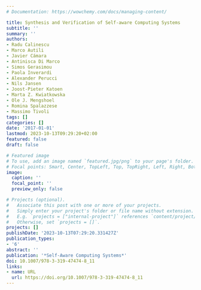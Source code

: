 ```yaml
---
# Documentation: https://wowchemy.com/docs/managing-content/

title: Synthesis and Verification of Self-aware Computing Systems
subtitle: ''
summary: ''
authors:
- Radu Calinescu
- Marco Autili
- Javier Cámara
- Antinisca Di Marco
- Simos Gerasimou
- Paola Inverardi
- Alexander Perucci
- Nils Jansen
- Joost-Pieter Katoen
- Marta Z. Kwiatkowska
- Ole J. Mengshoel
- Romina Spalazzese
- Massimo Tivoli
tags: []
categories: []
date: '2017-01-01'
lastmod: 2023-10-13T09:29:20+02:00
featured: false
draft: false

# Featured image
# To use, add an image named `featured.jpg/png` to your page's folder.
# Focal points: Smart, Center, TopLeft, Top, TopRight, Left, Right, BottomLeft, Bottom, BottomRight.
image:
  caption: ''
  focal_point: ''
  preview_only: false

# Projects (optional).
#   Associate this post with one or more of your projects.
#   Simply enter your project's folder or file name without extension.
#   E.g. `projects = ["internal-project"]` references `content/project/deep-learning/index.md`.
#   Otherwise, set `projects = []`.
projects: []
publishDate: '2023-10-13T07:29:20.331427Z'
publication_types:
- '6'
abstract: ''
publication: '*Self-Aware Computing Systems*'
doi: 10.1007/978-3-319-47474-8_11
links:
- name: URL
  url: https://doi.org/10.1007/978-3-319-47474-8_11
---
```

